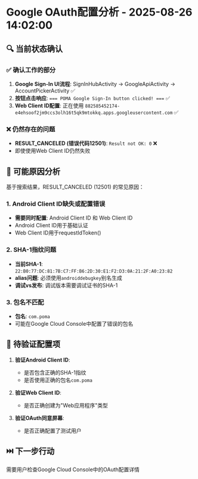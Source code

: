 # Google OAuth配置分析 - 2025-08-26 14:02:00

## 🔍 当前状态确认

### ✅ 确认工作的部分
1. **Google Sign-In UI流程**: SignInHubActivity → GoogleApiActivity → AccountPickerActivity ✅
2. **按钮点击响应**: `=== POMA Google Sign-In button clicked! ===` ✅  
3. **Web Client ID配置**: 正在使用 `882585452174-e4ehsoof2jm9ccs3olh16t5qk9mtokkq.apps.googleusercontent.com` ✅

### ❌ 仍然存在的问题
- **RESULT_CANCELED (错误代码12501)**: `Result not OK: 0` ❌
- 即使使用Web Client ID仍然失败

## 🧐 可能原因分析

基于搜索结果，RESULT_CANCELED (12501) 的常见原因：

### 1. **Android Client ID缺失或配置错误**
- **需要同时配置**: Android Client ID 和 Web Client ID
- Android Client ID用于基础认证
- Web Client ID用于requestIdToken()

### 2. **SHA-1指纹问题**
- **当前SHA-1**: `22:B0:77:DC:81:7B:C7:FF:B6:2D:30:E1:F2:D3:0A:21:2F:A0:23:82`
- **alias问题**: 必须使用`androiddebugkey`别名生成
- **调试vs发布**: 调试版本需要调试证书的SHA-1

### 3. **包名不匹配**
- **包名**: `com.poma`
- 可能在Google Cloud Console中配置了错误的包名

## 🔧 待验证配置项

1. **验证Android Client ID**:
   - 是否包含正确的SHA-1指纹
   - 是否使用正确的包名`com.poma`

2. **验证Web Client ID**:
   - 是否正确创建为"Web应用程序"类型

3. **验证OAuth同意屏幕**:
   - 是否正确配置了测试用户

## ⏭️ 下一步行动
需要用户检查Google Cloud Console中的OAuth配置详情
